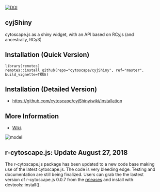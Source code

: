 [![DOI](https://zenodo.org/badge/DOI/10.5281/zenodo.1345344.svg)](https://doi.org/10.5281/zenodo.1345344)

## cyjShiny

cytoscape.js as a shiny widget, with an API based on RCyjs (and ancestrally, RCy3)

## Installation (Quick Version)

```
library(remotes)
remotes::install_github(repo="cytoscape/cyjShiny", ref="master", build_vignette=TRUE)
```

## Installation (Detailed Version)
* https://github.com/cytoscape/cyjShiny/wiki/installation

## More Information
* [Wiki](https://github.com/cytoscape/cyjShiny/wiki).

![model](ygModelImage.png)

## r-cytoscape.js: Update **August 27, 2018** 

The r-cytoscape.js package has been updated to a new code base making use of the latest cytoscape.js. The code is very bleeding edge. Testing and documentation are still being finalized. Users can grab the the lastest version of r-cytoscape.js 0.0.7 from the [releases](https://github.com/cytoscape/cyjShiny/releases) and install with devtools::install(). 
